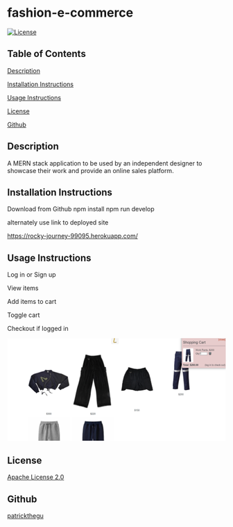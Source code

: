 # fashion-e-commerce


[![License](https://img.shields.io/badge/License-Apache_2.0-blue.svg)](https://opensource.org/licenses/Apache-2.0)

## Table of Contents

[Description](#description)

[Installation Instructions](#installation)

[Usage Instructions](#usage)

[License](#license)

[Github](#github)

## Description

 A MERN stack application to be used by an independent designer to showcase their work and provide an online sales platform.


## Installation Instructions

Download from Github
npm install
npm run develop

alternately use link to deployed site

https://rocky-journey-99095.herokuapp.com/

## Usage Instructions

Log in or Sign up

View items

Add items to cart

Toggle cart

Checkout if logged in

![Result](screenshots/scr1.png)

## License

[Apache License 2.0](https://opensource.org/licenses/Apache-2.0)

## Github

[patrickthegu](https://github.com/patrickthegu)

